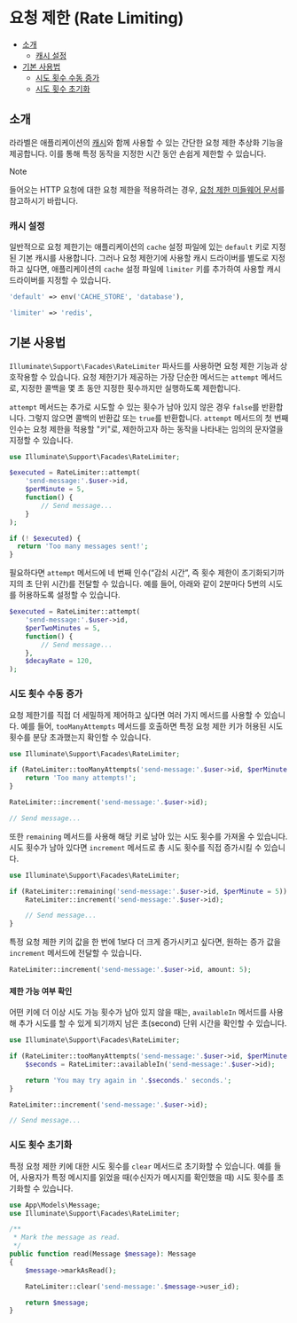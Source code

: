 # 요청 제한 (Rate Limiting)

- [소개](#introduction)
    - [캐시 설정](#cache-configuration)
- [기본 사용법](#basic-usage)
    - [시도 횟수 수동 증가](#manually-incrementing-attempts)
    - [시도 횟수 초기화](#clearing-attempts)

<a name="introduction"></a>
## 소개

라라벨은 애플리케이션의 [캐시](cache)와 함께 사용할 수 있는 간단한 요청 제한 추상화 기능을 제공합니다. 이를 통해 특정 동작을 지정한 시간 동안 손쉽게 제한할 수 있습니다.

> [!NOTE]
> 들어오는 HTTP 요청에 대한 요청 제한을 적용하려는 경우, [요청 제한 미들웨어 문서](/docs/{{version}}/routing#rate-limiting)를 참고하시기 바랍니다.

<a name="cache-configuration"></a>
### 캐시 설정

일반적으로 요청 제한기는 애플리케이션의 `cache` 설정 파일에 있는 `default` 키로 지정된 기본 캐시를 사용합니다. 그러나 요청 제한기에 사용할 캐시 드라이버를 별도로 지정하고 싶다면, 애플리케이션의 `cache` 설정 파일에 `limiter` 키를 추가하여 사용할 캐시 드라이버를 지정할 수 있습니다.

```php
'default' => env('CACHE_STORE', 'database'),

'limiter' => 'redis',
```

<a name="basic-usage"></a>
## 기본 사용법

`Illuminate\Support\Facades\RateLimiter` 파사드를 사용하면 요청 제한 기능과 상호작용할 수 있습니다. 요청 제한기가 제공하는 가장 단순한 메서드는 `attempt` 메서드로, 지정한 콜백을 몇 초 동안 지정한 횟수까지만 실행하도록 제한합니다.

`attempt` 메서드는 추가로 시도할 수 있는 횟수가 남아 있지 않은 경우 `false`를 반환합니다. 그렇지 않으면 콜백의 반환값 또는 `true`를 반환합니다. `attempt` 메서드의 첫 번째 인수는 요청 제한을 적용할 "키"로, 제한하고자 하는 동작을 나타내는 임의의 문자열을 지정할 수 있습니다.

```php
use Illuminate\Support\Facades\RateLimiter;

$executed = RateLimiter::attempt(
    'send-message:'.$user->id,
    $perMinute = 5,
    function() {
        // Send message...
    }
);

if (! $executed) {
  return 'Too many messages sent!';
}
```

필요하다면 `attempt` 메서드에 네 번째 인수(“감쇠 시간”, 즉 횟수 제한이 초기화되기까지의 초 단위 시간)를 전달할 수 있습니다. 예를 들어, 아래와 같이 2분마다 5번의 시도를 허용하도록 설정할 수 있습니다.

```php
$executed = RateLimiter::attempt(
    'send-message:'.$user->id,
    $perTwoMinutes = 5,
    function() {
        // Send message...
    },
    $decayRate = 120,
);
```

<a name="manually-incrementing-attempts"></a>
### 시도 횟수 수동 증가

요청 제한기를 직접 더 세밀하게 제어하고 싶다면 여러 가지 메서드를 사용할 수 있습니다. 예를 들어, `tooManyAttempts` 메서드를 호출하면 특정 요청 제한 키가 허용된 시도 횟수를 분당 초과했는지 확인할 수 있습니다.

```php
use Illuminate\Support\Facades\RateLimiter;

if (RateLimiter::tooManyAttempts('send-message:'.$user->id, $perMinute = 5)) {
    return 'Too many attempts!';
}

RateLimiter::increment('send-message:'.$user->id);

// Send message...
```

또한 `remaining` 메서드를 사용해 해당 키로 남아 있는 시도 횟수를 가져올 수 있습니다. 시도 횟수가 남아 있다면 `increment` 메서드로 총 시도 횟수를 직접 증가시킬 수 있습니다.

```php
use Illuminate\Support\Facades\RateLimiter;

if (RateLimiter::remaining('send-message:'.$user->id, $perMinute = 5)) {
    RateLimiter::increment('send-message:'.$user->id);

    // Send message...
}
```

특정 요청 제한 키의 값을 한 번에 1보다 더 크게 증가시키고 싶다면, 원하는 증가 값을 `increment` 메서드에 전달할 수 있습니다.

```php
RateLimiter::increment('send-message:'.$user->id, amount: 5);
```

<a name="determining-limiter-availability"></a>
#### 제한 가능 여부 확인

어떤 키에 더 이상 시도 가능 횟수가 남아 있지 않을 때는, `availableIn` 메서드를 사용해 추가 시도를 할 수 있게 되기까지 남은 초(second) 단위 시간을 확인할 수 있습니다.

```php
use Illuminate\Support\Facades\RateLimiter;

if (RateLimiter::tooManyAttempts('send-message:'.$user->id, $perMinute = 5)) {
    $seconds = RateLimiter::availableIn('send-message:'.$user->id);

    return 'You may try again in '.$seconds.' seconds.';
}

RateLimiter::increment('send-message:'.$user->id);

// Send message...
```

<a name="clearing-attempts"></a>
### 시도 횟수 초기화

특정 요청 제한 키에 대한 시도 횟수를 `clear` 메서드로 초기화할 수 있습니다. 예를 들어, 사용자가 특정 메시지를 읽었을 때(수신자가 메시지를 확인했을 때) 시도 횟수를 초기화할 수 있습니다.

```php
use App\Models\Message;
use Illuminate\Support\Facades\RateLimiter;

/**
 * Mark the message as read.
 */
public function read(Message $message): Message
{
    $message->markAsRead();

    RateLimiter::clear('send-message:'.$message->user_id);

    return $message;
}
```